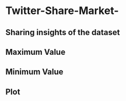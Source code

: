 # Twitter-Share-Market-
## Sharing insights of the dataset
## Maximum Value
## Minimum Value
## Plot

